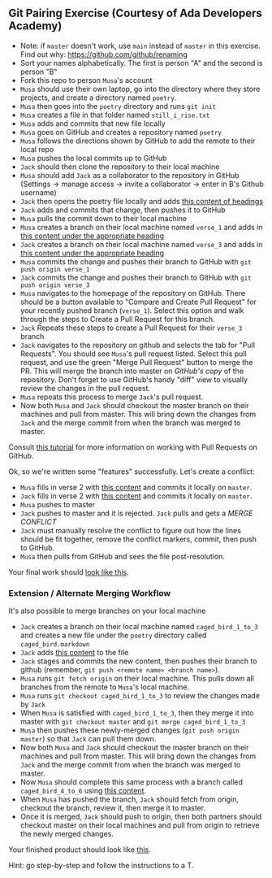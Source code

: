 ## Git Pairing Exercise (Courtesy of Ada Developers Academy)

* Note: if `master` doesn't work, use `main` instead of `master` in this exercise. Find out why: https://github.com/github/renaming
* Sort your names alphabetically. The first is person "A" and the second is person "B"
* Fork this repo to person `Musa`'s account
* `Musa` should use their own laptop, go into the directory where they store projects,
and create a directory named `poetry`.
* `Musa` then goes into the `poetry` directory and runs `git init`
* `Musa` creates a file in that folder named `still_i_rise.txt`
* `Musa` adds and commits that new file locally
* `Musa` goes on GitHub and creates a repository named `poetry`
* `Musa` follows the directions shown by GitHub to add the remote to their local repo
* `Musa` pushes the local commits up to GitHub
* `Jack` should then clone the repository to their local machine
* `Musa` should add `Jack` as a collaborator to the repository in GitHub (Settings -> manage access -> invite a collaborator -> enter in B's Github username)
* `Jack` then opens the poetry file locally and adds [this content of headings](https://gist.githubusercontent.com/jcasimir/95be7c57e8e027642532/raw/9e57299977273e4b6e4f1073c6b5d37bab842930/headings.txt)
* `Jack` adds and commits that change, then pushes it to GitHub
* `Musa` pulls the commit down to their local machine
* `Musa` creates a branch on their local machine named `verse_1` and adds in [this content under the appropriate heading](https://gist.githubusercontent.com/jcasimir/0d6939ccf64601be374d/raw/55cad33533d63ae14b8a7ef3781fe2d603f75ab6/verse%25201.txt)
* `Jack` creates a branch on their local machine named `verse_3` and adds in [this content under the appropriate heading](https://gist.githubusercontent.com/jcasimir/1e85576d1435525d2ddf/raw/c307ef3d5889f4b1e11e7217644717a1e0e32299/verse%25203.txt)
* `Musa` commits the change and pushes their branch to GitHub with `git push origin verse_1`
* `Jack` commits the change and pushes their branch to GitHub with `git push origin verse_3`
* `Musa` navigates to the homepage of the repository on GitHub. There should be a button available to "Compare and Create Pull Request" for your recently pushed branch (`verse_1`). Select this option and walk through the steps to Create a Pull Request for this branch.
* `Jack` Repeats these steps to create a Pull Request for their `verse_3` branch
* `Jack` navigates to the repository on github and selects the tab for "Pull Requests". You should see
`Musa`'s pull request listed. Select this pull request, and use the green "Merge Pull Request" button to merge the PR.
This will merge the branch into master on *GitHub's copy* of the repository. Don't forget to use GitHub's
handy "diff" view to visually review the changes in the pull request.
* `Musa` repeats this process to merge `Jack`'s pull request.
* Now both `Musa` and `Jack` should checkout the master branch on their machines and pull from master. This
will bring down the changes from `Jack` and the merge commit from when the branch was merged to master.

Consult [this tutorial](https://help.github.com/articles/using-pull-requests/) for more information
on working with Pull Requests on GitHub.

Ok, so we're written some "features" successfully. Let's create a conflict:

* `Musa` fills in verse 2 with [this content](https://gist.githubusercontent.com/jcasimir/f746d176c87200910a1a/raw/2e0423a196f08a11975bdd75f7e48c636c066cfd/verse%25202a.txt) and commits it locally on `master`.
* `Jack` fills in verse 2 with [this content](https://gist.githubusercontent.com/jcasimir/51c4f98d17965f180498/raw/f48f891600adeb648af1d5e50e95b49b92309e08/verse%25202b.txt) and commits it locally on `master`.
* `Musa` pushes to master
* `Jack` pushes to master and it is rejected. `Jack` pulls and gets a *MERGE CONFLICT*
* `Jack` must manually resolve the conflict to figure out how the lines should be fit together, remove the conflict markers, commit, then push to GitHub.
* `Musa` then pulls from GitHub and sees the file post-resolution.

Your final work should [look like this](https://gist.githubusercontent.com/jcasimir/23f378e26416560e47a8/raw/aaa3f2848b3c7d1c7cc091c394068599d3588c90/gistfile1.txt).

### Extension / Alternate Merging Workflow

It's also possible to merge branches on your local machine

* `Jack` creates a branch on their local machine named `caged_bird_1_to_3` and creates a new file under the `poetry` directory called `caged_bird.markdown`
* `Jack` adds [this content](https://gist.githubusercontent.com/worace/d699026f3b408b4d0cee/raw/fb739aa51039d97080b53e970f2328942d6cf5d0/content.txt) to the file
* `Jack` stages and commits the new content, then pushes their branch to github (remember, `git push <remote name> <branch name>`).
* `Musa` runs `git fetch origin` on their local machine. This pulls down all branches from the remote
to `Musa`'s local machine.
* `Musa` runs `git checkout caged_bird_1_to_3` to review the changes made by `Jack`
* When `Musa` is satisfied with `caged_bird_1_to_3`, then they merge it into master with
`git checkout master` and `git merge caged_bird_1_to_3`
* `Musa` then pushes these newly-merged changes (`git push origin master`) so that `Jack` can pull them down.
* Now both `Musa` and `Jack` should checkout the master branch on their machines and pull from master. This
will bring down the changes from `Jack` and the merge commit from when the branch was merged to master.
* Now `Musa` should complete this same process with a branch called `caged_bird_4_to_6` using [this content](https://gist.githubusercontent.com/worace/7649dfa5fbd96a8fb871/raw/0c80b9289ca0eb35333890f57ebba3f927e7cdae/4_to_6.txt).
* When `Musa` has pushed the branch, `Jack` should fetch from origin, checkout the branch, review it, then merge it
to master.
* Once it is merged, `Jack` should push to origin, then both partners should checkout master on their local machines and pull from origin
to retrieve the newly merged changes.

Your finished product should look like [this](https://gist.githubusercontent.com/worace/b1a9cefa4da6a08ea788/raw/93db0b1c59c684d03c2b8eeafd581391c378c70b/caged_bird.md).

Hint: go step-by-step and follow the instructions to a T.
